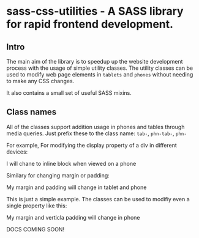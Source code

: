 sass-css-utilities - A SASS library for rapid frontend development.
==============

## Intro

The main aim of the library is to speedup up the website development process with the usage of simple utility classes.
The utility classes can be used to modify web page elements in `tablets` and `phones` without needing to make any CSS changes.

It also contains a small set of useful SASS mixins.

## Class names

All of the classes support addition usage in phones and tables through media queries. Just prefix these to the class name: `tab-`, `phn-tab-`, `phn-`

For example, For  modifying the display property of a div in different devices:
  
  <div class="block phn-inline-block">I will chane to inline block when viewed on a phone</div>
  
Similary for changing margin or padding:

  <div class="pad-30 mar-60 tab-pad-20 tab-mar-40 phn-pad-10 phn-mar-20">My margin and padding will change in tablet and phone</div>
  
This is just a simple example. The classes can be used to modifiy even a single property like this:

  <div class="pad-30 mt-60 phn-pv-20 phn-mt-20">My margin and verticla padding will change in phone</div>
  



DOCS COMING SOON!

